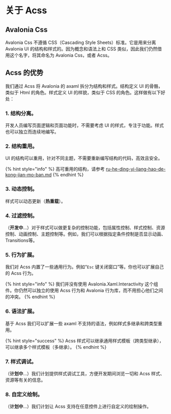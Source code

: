 # 关于 Acss

## Avalonia Css

Avalonia Css 不遵循 CSS（Cascading Style Sheets）标准。它是用来分离 Avalonia UI 的结构和样式的。因为概念和语法上和 CSS 类似，因此我们仍然借用这个名字，将其命名为 Avalonia Css，或者 Acss。

## Acss 的优势

我们通过 Acss 将 Avalonia 的 axaml 拆分为结构和样式。结构定义 UI 的骨骼，类似于 Html 的角色。样式定义 UI 的样貌，类似于 CSS 的角色。这样做有以下好处：

### **1. 结构分离**。

开发人员编写页面逻辑和页面功能时，不需要考虑 UI 的样式，专注于功能。样式也可以独立而连续地编写。

### **2. 结构重用**。

UI 的结构可以重用，针对不同主题，不需要重新编写结构的代码，高效且安全。

{% hint style="info" %}
高可重用的结构，请参考 [ru-he-ding-yi-liang-hao-de-kong-jian-mo-ban.md](../zui-jia-shi-jian/ru-he-ding-yi-liang-hao-de-kong-jian-mo-ban.md "mention")
{% endhint %}

### **3. 动态控制**。

样式可以动态更新（**热重载**）。

### **4. 过滤控制**。

（**开发中**...）对于样式可以做更复杂的控制功能，包括属性控制、样式控制、资源控制、动画控制、主题控制等。例如，我们可以根据指定条件控制是否显示动画、Transitions等。

### **5. 行为扩展**。

我们对 Acss 内置了一些通用行为。例如“`Esc` 键关闭窗口”等。你也可以扩展自己的 Acss 行为。

{% hint style="info" %}
我们并没有使用 Avalonia.Xaml.Interactivity 这个组件。你仍然可以独立的使用 Acss 行为和 Avalonia 行为库，而不用担心他们之间的冲突。
{% endhint %}

### **6. 语法扩展**。

基于 Acss 我们可以扩展一些 axaml 不支持的语法，例如样式多继承和跨类型重用。

{% hint style="success" %}
Acss 样式可以继承通用样式模板（跨类型继承），可以继承多个样式模板（多继承）。
{% endhint %}

### **7. 样式调试**。

（**计划中**...）我们计划提供样式调试工具，方便开发期间浏览一切和 Acss 样式、资源等有关的信息。

### **8. 自定义绘制**。

（**计划中**...）我们计划让 Acss 支持在任意控件上进行自定义的绘制操作。
